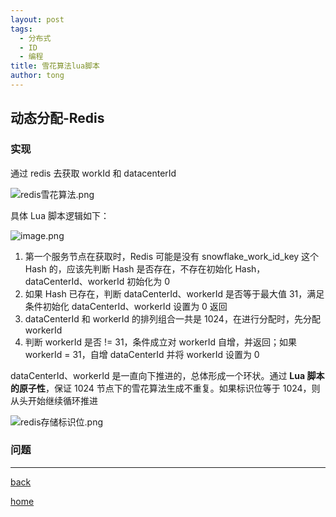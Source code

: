 ```yaml
---
layout: post
tags:
  - 分布式
  - ID
  - 编程
title: 雪花算法lua脚本
author: tong
---
```

## 动态分配-Redis

### 实现

通过 redis 去获取 workId 和 datacenterId

![redis雪花算法.png](https://cdn.jsdelivr.net/gh/TongCodeSpace/picForBlog@master/dataredis%E9%9B%AA%E8%8A%B1%E7%AE%97%E6%B3%95.png)

具体 Lua 脚本逻辑如下：

![image.png](https://cdn.jsdelivr.net/gh/TongCodeSpace/picForBlog@master/data20230928113629.png)


1. 第一个服务节点在获取时，Redis 可能是没有 snowflake_work_id_key 这个 Hash 的，应该先判断 Hash 是否存在，不存在初始化 Hash，dataCenterId、workerId 初始化为 0
2. 如果 Hash 已存在，判断 dataCenterId、workerId 是否等于最大值 31，满足条件初始化 dataCenterId、workerId 设置为 0 返回
3. dataCenterId 和 workerId 的排列组合一共是 1024，在进行分配时，先分配 workerId
4. 判断 workerId 是否 != 31，条件成立对 workerId 自增，并返回；如果 workerId = 31，自增 dataCenterId 并将 workerId 设置为 0

dataCenterId、workerId 是一直向下推进的，总体形成一个环状。通过 **Lua 脚本的原子性**，保证 1024 节点下的雪花算法生成不重复。如果标识位等于 1024，则从头开始继续循环推进

![redis存储标识位.png](https://cdn.jsdelivr.net/gh/TongCodeSpace/picForBlog@master/dataredis%E5%AD%98%E5%82%A8%E6%A0%87%E8%AF%86%E4%BD%8D.png)

### 问题



---

[back](雪花算法重复主键问题分析.md)

[home](../../../../index.md)